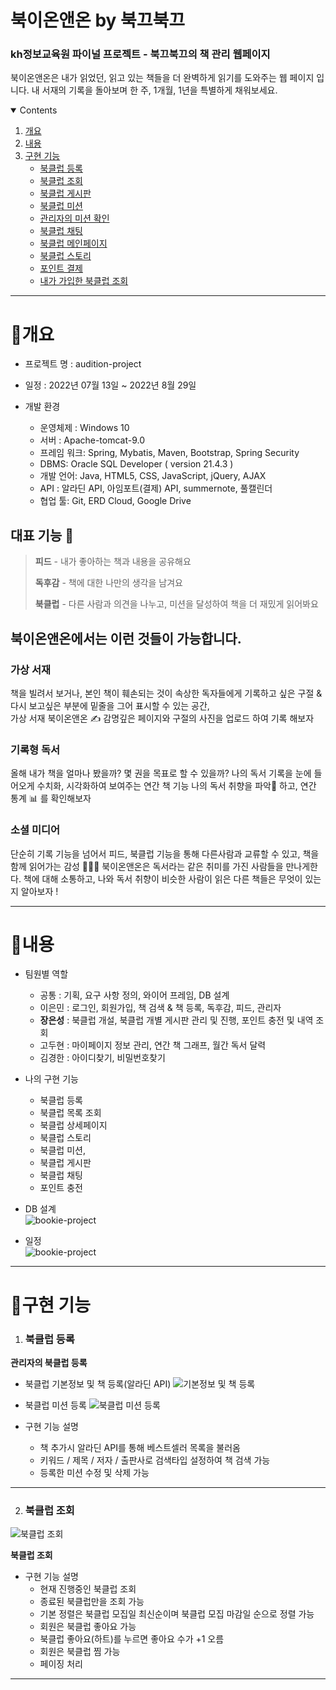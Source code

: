 # 북이온앤온 by 북끄북끄
### kh정보교육원 파이널 프로젝트 - 북끄북끄의 책 관리 웹페이지
북이온앤온은 내가 읽었던, 읽고 있는 책들을 더 완벽하게 읽기를 도와주는 웹 페이지 입니다.
내 서재의 기록을 돌아보며 한 주, 1개월, 1년을 특별하게 채워보세요.

<!-- contents -->
<details open="open">
  <summary>Contents</summary>
  <ol>
    <li>
      <a href="#개요">개요</a>
    </li>
    <li>
      <a href="#내용">내용</a>
    </li>
    <li><a href="#구현-기능">구현 기능</a>
      <ul>
        <li><a href="#enrollClub">북클럽 등록</a></li>
        <li><a href="#clubList">북클럽 조회</a></li>
        <li><a href="#clubBoard">북클럽 게시판</a></li>
        <li><a href="#clubMissionDo">북클럽 미션</a></li>
        <li><a href="#clubMissionCheck">관리자의 미션 확인</a></li>
        <li><a href="#clubChat">북클럽 채팅</a></li>
        <li><a href="#clubMainPage">북클럽 메인페이지</a></li>
        <li><a href="#clubStory">북클럽 스토리</a></li>
        <li><a href="#addPoint">포인트 결제</a></li>
        <li><a href="#myClub">내가 가입한 북클럽 조회</a></li>
      </ul>
    </li>
  </ol>
</details>

------------

# 📝개요

* 프로젝트 명 : audition-project

* 일정 : 2022년 07월 13일 ~ 2022년 8월 29일

* 개발 환경
  - 운영체제 : Windows 10
  - 서버 : Apache-tomcat-9.0
  - 프레임 워크: Spring, Mybatis, Maven, Bootstrap, Spring Security
  - DBMS: Oracle SQL Developer ( version 21.4.3 )
  - 개발 언어: Java, HTML5, CSS, JavaScript, jQuery, AJAX
  - API : 알라딘 API, 아임포트(결제) API, summernote, 풀캘린더
  - 협업 툴: Git, ERD Cloud, Google Drive

## 대표 기능 📙
> **피드** - 내가 좋아하는 책과 내용을 공유해요
> 
> **독후감** - 책에 대한 나만의 생각을 남겨요
> 
> **북클럽** - 다른 사람과 의견을 나누고, 미션을 달성하여 책을 더 재밌게 읽어봐요
>

## 북이온앤온에서는 이런 것들이 가능합니다.
### 가상 서재

책을 빌려서 보거나, 
본인 책이 훼손되는 것이 속상한 독자들에게
기록하고 싶은 구절 & 다시 보고싶은 부분에 밑줄을 그어 표시할 수 있는 공간,  
가상 서재 북이온앤온 ✍️
감명깊은 페이지와 구절의 사진을 업로드 하여 기록 해보자

### 기록형 독서

올해 내가 책을 얼마나 봤을까?
몇 권을 목표로 할 수 있을까?
나의 독서 기록을 눈에 들어오게
수치화, 시각화하여 보여주는 연간 책 기능
나의 독서 취향을 파악🤔 하고, 연간 통계 📊 를 확인해보자

### 소셜 미디어

단순히 기록 기능을 넘어서 
피드, 북클럽 기능을 통해 다른사람과 교류할 수 있고, 
책을 함께 읽어가는 감성 👨‍👨‍👦
북이온앤온은 독서라는 같은 취미를 가진 사람들을 만나게한다.  책에 대해 소통하고, 나와 독서 취향이 비슷한 사람이 읽은 다른 책들은 무엇이 있는지 알아보자 !

------------

# 📝내용

* 팀원별 역할
  - 공통 : 기획, 요구 사항 정의, 와이어 프레임, DB 설계
  - 이은민 : 로그인, 회원가입, 책 검색 & 책 등록, 독후감, 피드, 관리자
  - **장은성** : 북클럽 개설, 북클럽 개별 게시판 관리 및 진행, 포인트 충전 및 내역 조회
  - 고두현 : 마이페이지 정보 관리, 연간 책 그래프, 월간 독서 달력
  - 김경한 : 아이디찾기, 비밀번호찾기
  
* 나의 구현 기능
  - 북클럽 등록
  - 북클럽 목록 조회
  - 북클럽 상세페이지
  - 북클럽 스토리
  - 북클럽 미션, 
  - 북클럽 게시판
  - 북클럽 채팅
  - 포인트 충전 


* DB 설계<br>
![bookie-project]()

* 일정<br>
![bookie-project]()

------------

# 📝구현 기능

1. <h3 id="enrollClub">북클럽 등록</h3>

**관리자의 북클럽 등록** 
 * 북클럽 기본정보 및 책 등록(알라딘 API)
  ![기본정보 및 책 등록](https://github.com/jess0402/Project/blob/master/bookie-project/src/main/webapp/resources/gifs/1enrollClubInfo.gif?raw=true)
  
  * 북클럽 미션 등록
  ![북클럽 미션 등록](https://github.com/jess0402/Project/blob/master/bookie-project/src/main/webapp/resources/gifs/2enrollClubMission.gif?raw=true)
   
  * 구현 기능 설명
    - 책 추가시 알라딘 API를 통해 베스트셀러 목록을 불러옴
    - 키워드 / 제목 / 저자 / 출판사로 검색타입 설정하여 책 검색 가능
    - 등록한 미션 수정 및 삭제 가능


------------

2. <h3 id="clubList">북클럽 조회</h3>

  ![북클럽 조회](https://github.com/jess0402/Project/blob/master/bookie-project/src/main/webapp/resources/gifs/8ClubList.gif?raw=true)

**북클럽 조회**

  * 구현 기능 설명
    - 현재 진행중인 북클럽 조회
    - 종료된 북클럽만을 조회 가능
    - 기본 정렬은 북클럽 모집일 최신순이며 북클럽 모집 마감일 순으로 정렬 가능
    - 회원은 북클럽 좋아요 가능
    - 북클럽 좋아요(하트)를 누르면 좋아요 수가 +1 오름
    - 회원은 북클럽 찜 가능
    - 페이징 처리

------------

